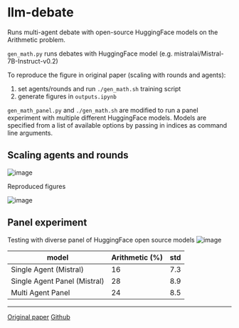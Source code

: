# llm-debate

Runs multi-agent debate with open-source HuggingFace models on the Arithmetic problem.

`gen_math.py` runs debates with HuggingFace model (e.g. mistralai/Mistral-7B-Instruct-v0.2)

To reproduce the figure in original paper (scaling with rounds and agents):

1. set agents/rounds and run `./gen_math.sh` training script
2. generate figures in `outputs.ipynb`

`gen_math_panel.py` and `./gen_math.sh` are modified to run a panel experiment with multiple different HuggingFace models. Models are specified from a list of available options by passing in indices as command line arguments.

## Scaling agents and rounds

![image](https://github.com/ellenjxu/llm-debate/assets/56745453/bc784d3e-49d9-4c37-bc3e-e2bc99f5b345)

Reproduced figures

![image](https://github.com/ellenjxu/llm-debate/assets/56745453/cb7763e6-7827-496f-8e7c-959a2a57392a)

## Panel experiment

Testing with diverse panel of HuggingFace open source models
![image](https://github.com/ellenjxu/llm-debate/assets/56745453/3d48d666-0059-4ff8-9d2b-6feb704bf580)

| model            | Arithmetic (%) | std |
| ---------------- | ------ | --------- |
| Single Agent (Mistral) | 16 | 7.3    |
| Single Agent Panel (Mistral)           | 28 | 8.9    |
| Multi Agent Panel           | 24 | 8.5    |

---

[Original paper](https://arxiv.org/abs/2305.14325)
[Github](https://github.com/composable-models/llm_multiagent_debate/tree/main)
